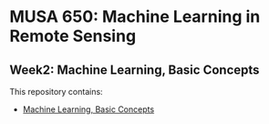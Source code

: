 # MUSA 650: Machine Learning in Remote Sensing

## Week2: Machine Learning, Basic Concepts

This repository contains:

- [Machine Learning, Basic Concepts](w2_mlbasics.ipynb)
